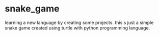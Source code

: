 # snake_game
learning a new language by creating some projects.
this s just a simple snake game created using turtle with python programming language,
